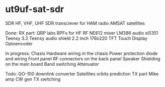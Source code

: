 # ut9uf-sat-sdr
 
SDR HF, VHF, UHF SDR transciever for HAM radio AMSAT satellites

Done:
 RX part:
 QRP labs BPFs for HF
 RF NE612 mixer
 LM386 audio
 si5351 
 Teensy 3.2
 Teensy audio  shield
 2.2 inch 176x220 TFT Touch Display
 Optoencoder
 
In progress:
 Chasis
 Hardware wiring in the chasis
 Power protection diode and wiring
 Front panel
 RF connectors on the back panel
 Speaker
 Shielding on the main board
 Band switching
 Attenuator
 

Todo:
QO-100 downlink converter
Satellites orbits prediction
TX part
Mike amp
CW gen
TX switching


